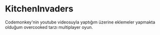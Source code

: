 # KitchenInvaders
 Codemonkey'nin youtube videosuyla yaptığım üzerine eklemeler yapmakta olduğum overcooked tarzı multiplayer oyun. 
